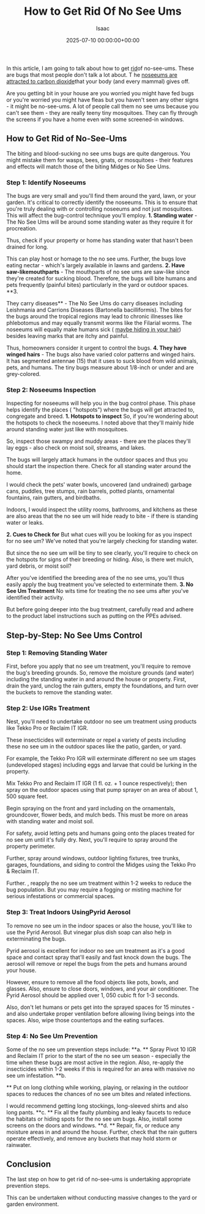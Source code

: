 ﻿---
title: How to Get Rid Of No See Ums
description: In this article, I am going to talk about how to get rid of no-see-ums. These are bugs that most people don't talk a lot about.
slug: /how-to-get-rid-of-no-see-ums/
date: 2025-07-10 00:00:00+00:00
lastmod: 2025-07-10 00:00:00+03:00
author: Isaac
categories:
- Guide
- No See Ums
tags:
- guide
- rid
- no-see-um
layout: post
---

In this article, I am going to talk about how to get [rid](https://pestpolicy.com/how-to-get-rid-of-brown-recluse-spiders/)of no-see-ums. These are bugs that most people don't talk a lot about. T he [noseeums are attracted to carbon dioxide](https://en.wikipedia.org/wiki/Ceratopogonidae)that your body (and every mammal) gives off.

Are you getting bit in your house are you worried you might have fed bugs or you're worried you might have fleas but you haven't seen any other signs - it might be no-see-ums. A lot of people call them no see ums because you can't see them - they are really teeny tiny mosquitoes. They can fly through the screens if you have a home even with some screened-in windows.

##  How to Get Rid of No-See-Ums

The biting and blood-sucking no see ums bugs are quite dangerous. You might mistake them for wasps, bees, gnats, or mosquitoes - their features and effects will match those of the biting Midges or No See Ums.

###  Step 1: Identify Noseeums

The bugs are very small and you'll find them around the yard, lawn, or your garden. It's critical to correctly identify the noseeums. This is to ensure that you're truly dealing with or controlling noseeums and not just mosquitoes. This will affect the bug-control technique you'll employ. **1. Standing water** - The No See Ums will be around some standing water as they require it for procreation.

Thus, check if your property or home has standing water that hasn't been drained for long.

This can play host or homage to the no see ums. Further, the bugs love eating nectar - which's largely available in lawns and gardens. **2. Have saw-likemouthparts** - The mouthparts of no see ums are saw-like since they're created for sucking blood. Therefore, the bugs will bite humans and pets frequently (painful bites) particularly in the yard or outdoor spaces. **3.

They carry diseases** - The No See Ums do carry diseases including Leishmania and Carrions Diseases (Bartonella bacilliformis). The bites for the bugs around the tropical regions may lead to chronic illnesses like phlebotomus and may equally transmit worms like the Filarial worms. The noseeums will equally make humans sick ( [maybe hiding in your hair](https://pestpolicy.com/can-no-see-ums-live-in-my-hair/)) besides leaving marks that are itchy and painful.

Thus, homeowners consider it urgent to control the bugs. **4. They have winged hairs** - The bugs also have varied color patterns and winged hairs. It has segmented antennae (15) that it uses to suck blood from wild animals, pets, and humans. The tiny bugs measure about 1/8-inch or under and are grey-colored.

###  Step 2: Noseeums Inspection

Inspecting for noseeums will help you in the bug control phase. This phase helps identify the places ( "hotspots") where the bugs will get attracted to, congregate and breed. **1. Hotspots to inspect** So, if you're wondering about the hotspots to check the noseeums. I noted above that they'll mainly hide around standing water just like with mosquitoes.

So, inspect those swampy and muddy areas - there are the places they'll lay eggs - also check on moist soil, streams, and lakes.

The bugs will largely attack humans in the outdoor spaces and thus you should start the inspection there. Check for all standing water around the home.

I would check the pets' water bowls, uncovered (and undrained) garbage cans, puddles, tree stumps, rain barrels, potted plants, ornamental fountains, rain gutters, and birdbaths.

Indoors, I would inspect the utility rooms, bathrooms, and kitchens as these are also areas that the no see um will hide ready to bite - if there is standing water or leaks.

**2. Cues to Check for** But what cues will you be looking for as you inspect for no see um? We've noted that you're largely checking for standing water.

But since the no see um will be tiny to see clearly, you'll require to check on the hotspots for signs of their breeding or hiding. Also, is there wet mulch, yard debris, or moist soil?

After you've identified the breeding area of the no see ums, you'll thus easily apply the bug treatment you've selected to exterminate them. **3. No See Um Treatment** No wits time for treating the no see ums after you've identified their activity.

But before going deeper into the bug treatment, carefully read and adhere to the product label instructions such as putting on the PPEs advised.

##  Step-by-Step: No See Ums Control

###  Step 1: Removing Standing Water

First, before you apply that no see um treatment, you'll require to remove the bug's breeding grounds. So, remove the moisture grounds (and water) including the standing water in and around the house or property. First, drain the yard, unclog the rain gutters, empty the foundations, and turn over the buckets to remove the standing water.

###  Step 2: Use IGRs Treatment

Nest, you'll need to undertake outdoor no see um treatment using products like Tekko Pro or Reclaim IT IGR.

These insecticides will exterminate or repel a variety of pests including these no see um in the outdoor spaces like the patio, garden, or yard.

For example, the Tekko Pro IGR will exterminate different no see um stages (undeveloped stages) including eggs and larvae that could be lurking in the property.

Mix Tekko Pro and Reclaim IT IGR (1 fl. oz. + 1 ounce respectively); then spray on the outdoor spaces using that pump sprayer on an area of about 1, 500 square feet.

Begin spraying on the front and yard including on the ornamentals, groundcover, flower beds, and mulch beds. This must be more on areas with standing water and moist soil.

For safety, avoid letting pets and humans going onto the places treated for no see um until it's fully dry. Next, you'll require to spray around the property perimeter.

Further, spray around windows, outdoor lighting fixtures, tree trunks, garages, foundations, and siding to control the Midges using the Tekko Pro & Reclaim IT.

Further. , reapply the no see um treatment within 1-2 weeks to reduce the bug population. But you may require a fogging or misting machine for serious infestations or commercial spaces.

###  Step 3: Treat Indoors Using**Pyrid Aerosol**

To remove no see um in the indoor spaces or also the house, you'll like to use the Pyrid Aerosol. But vinegar plus dish soap can also help in exterminating the bugs.

Pyrid aerosol is excellent for indoor no see um treatment as it's a good space and contact spray that'll easily and fast knock down the bugs. The aerosol will remove or repel the bugs from the pets and humans around your house.

However, ensure to remove all the food objects like pots, bowls, and glasses. Also, ensure to close doors, windows, and your air conditioner. The Pyrid Aerosol should be applied over 1, 050 cubic ft for 1-3 seconds.

Also, don't let humans or pets get into the sprayed spaces for 15 minutes - and also undertake proper ventilation before allowing living beings into the spaces. Also, wipe those countertops and the eating surfaces.

###  Step 4: No See Um Prevention

Some of the no see um prevention steps include: **a. ** Spray Pivot 10 IGR and Reclaim IT prior to the start of the no see um season - especially the time when these bugs are most active in the region. Also, re-apply the insecticides within 1-2 weeks if this is required for an area with massive no see um infestation. **b.

** Put on long clothing while working, playing, or relaxing in the outdoor spaces to reduces the chances of no see um bites and related infections.

I would recommend getting long stockings, long-sleeved shirts and also long pants. **c. ** Fix all the faulty plumbing and leaky faucets to reduce the habitats or hiding spots for the no see um bugs. Also, install some screens on the doors and windows. **d. ** Repair, fix, or reduce any moisture areas in and around the house. Further, check that the rain gutters operate effectively, and remove any buckets that may hold storm or rainwater.

##  Conclusion

The last step on how to get rid of no-see-ums is undertaking appropriate prevention steps.

This can be undertaken without conducting massive changes to the yard or garden environment.

